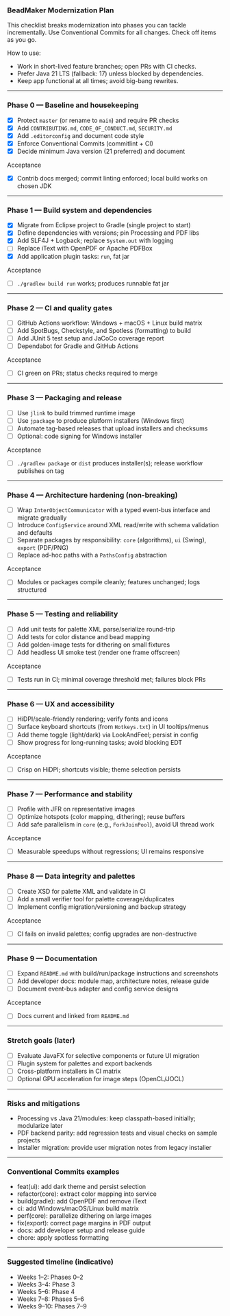 ### BeadMaker Modernization Plan

This checklist breaks modernization into phases you can tackle incrementally. Use Conventional Commits for all changes. Check off items as you go.

How to use:
- Work in short-lived feature branches; open PRs with CI checks.
- Prefer Java 21 LTS (fallback: 17) unless blocked by dependencies.
- Keep app functional at all times; avoid big-bang rewrites.

---

### Phase 0 — Baseline and housekeeping
- [x] Protect `master` (or rename to `main`) and require PR checks
- [x] Add `CONTRIBUTING.md`, `CODE_OF_CONDUCT.md`, `SECURITY.md`
- [x] Add `.editorconfig` and document code style
- [x] Enforce Conventional Commits (commitlint + CI)
- [x] Decide minimum Java version (21 preferred) and document

Acceptance
- [x] Contrib docs merged; commit linting enforced; local build works on chosen JDK

---

### Phase 1 — Build system and dependencies
- [x] Migrate from Eclipse project to Gradle (single project to start)
- [x] Define dependencies with versions; pin Processing and PDF libs
- [x] Add SLF4J + Logback; replace `System.out` with logging
- [ ] Replace iText with OpenPDF or Apache PDFBox
- [x] Add application plugin tasks: `run`, fat jar

Acceptance
- [ ] `./gradlew build run` works; produces runnable fat jar

---

### Phase 2 — CI and quality gates
- [ ] GitHub Actions workflow: Windows + macOS + Linux build matrix
- [ ] Add SpotBugs, Checkstyle, and Spotless (formatting) to build
- [ ] Add JUnit 5 test setup and JaCoCo coverage report
- [ ] Dependabot for Gradle and GitHub Actions

Acceptance
- [ ] CI green on PRs; status checks required to merge

---

### Phase 3 — Packaging and release
- [ ] Use `jlink` to build trimmed runtime image
- [ ] Use `jpackage` to produce platform installers (Windows first)
- [ ] Automate tag-based releases that upload installers and checksums
- [ ] Optional: code signing for Windows installer

Acceptance
- [ ] `./gradlew package` or `dist` produces installer(s); release workflow publishes on tag

---

### Phase 4 — Architecture hardening (non-breaking)
- [ ] Wrap `InterObjectCommunicator` with a typed event-bus interface and migrate gradually
- [ ] Introduce `ConfigService` around XML read/write with schema validation and defaults
- [ ] Separate packages by responsibility: `core` (algorithms), `ui` (Swing), `export` (PDF/PNG)
- [ ] Replace ad-hoc paths with a `PathsConfig` abstraction

Acceptance
- [ ] Modules or packages compile cleanly; features unchanged; logs structured

---

### Phase 5 — Testing and reliability
- [ ] Add unit tests for palette XML parse/serialize round-trip
- [ ] Add tests for color distance and bead mapping
- [ ] Add golden-image tests for dithering on small fixtures
- [ ] Add headless UI smoke test (render one frame offscreen)

Acceptance
- [ ] Tests run in CI; minimal coverage threshold met; failures block PRs

---

### Phase 6 — UX and accessibility
- [ ] HiDPI/scale-friendly rendering; verify fonts and icons
- [ ] Surface keyboard shortcuts (from `Hotkeys.txt`) in UI tooltips/menus
- [ ] Add theme toggle (light/dark) via LookAndFeel; persist in config
- [ ] Show progress for long-running tasks; avoid blocking EDT

Acceptance
- [ ] Crisp on HiDPI; shortcuts visible; theme selection persists

---

### Phase 7 — Performance and stability
- [ ] Profile with JFR on representative images
- [ ] Optimize hotspots (color mapping, dithering); reuse buffers
- [ ] Add safe parallelism in `core` (e.g., `ForkJoinPool`), avoid UI thread work

Acceptance
- [ ] Measurable speedups without regressions; UI remains responsive

---

### Phase 8 — Data integrity and palettes
- [ ] Create XSD for palette XML and validate in CI
- [ ] Add a small verifier tool for palette coverage/duplicates
- [ ] Implement config migration/versioning and backup strategy

Acceptance
- [ ] CI fails on invalid palettes; config upgrades are non-destructive

---

### Phase 9 — Documentation
- [ ] Expand `README.md` with build/run/package instructions and screenshots
- [ ] Add developer docs: module map, architecture notes, release guide
- [ ] Document event-bus adapter and config service designs

Acceptance
- [ ] Docs current and linked from `README.md`

---

### Stretch goals (later)
- [ ] Evaluate JavaFX for selective components or future UI migration
- [ ] Plugin system for palettes and export backends
- [ ] Cross-platform installers in CI matrix
- [ ] Optional GPU acceleration for image steps (OpenCL/JOCL)

---

### Risks and mitigations
- Processing vs Java 21/modules: keep classpath-based initially; modularize later
- PDF backend parity: add regression tests and visual checks on sample projects
- Installer migration: provide user migration notes from legacy installer

---

### Conventional Commits examples
- feat(ui): add dark theme and persist selection
- refactor(core): extract color mapping into service
- build(gradle): add OpenPDF and remove iText
- ci: add Windows/macOS/Linux build matrix
- perf(core): parallelize dithering on large images
- fix(export): correct page margins in PDF output
- docs: add developer setup and release guide
- chore: apply spotless formatting

---

### Suggested timeline (indicative)
- Weeks 1–2: Phases 0–2
- Weeks 3–4: Phase 3
- Weeks 5–6: Phase 4
- Weeks 7–8: Phases 5–6
- Weeks 9–10: Phases 7–9


